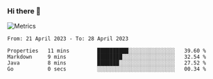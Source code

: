 ### Hi there 👋

![Metrics](https://github.com/radoapx/radoapx/blob/main/github-metrics.svg)

<!--START_SECTION:waka-->

```text
From: 21 April 2023 - To: 28 April 2023

Properties   11 mins         ██████████░░░░░░░░░░░░░░░   39.60 %
Markdown     9 mins          ████████░░░░░░░░░░░░░░░░░   32.54 %
Java         8 mins          ███████░░░░░░░░░░░░░░░░░░   27.52 %
Go           0 secs          ░░░░░░░░░░░░░░░░░░░░░░░░░   00.34 %
```

<!--END_SECTION:waka-->

<!--
**radoapx/radoapx** is a ✨ _special_ ✨ repository because its `README.md` (this file) appears on your GitHub profile.

Here are some ideas to get you started:

- 🔭 I’m currently working on ...
- 🌱 I’m currently learning ...
- 👯 I’m looking to collaborate on ...
- 🤔 I’m looking for help with ...
- 💬 Ask me about ...
- 📫 How to reach me: ...
- 😄 Pronouns: ...
- ⚡ Fun fact: ...
-->
